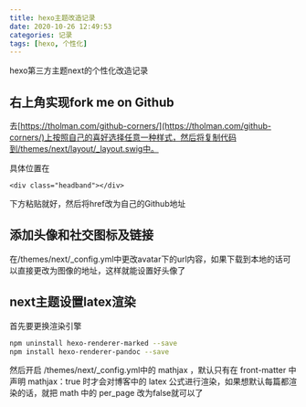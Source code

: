 ```yaml
---
title: hexo主题改造记录
date: 2020-10-26 12:49:53
categories: 记录
tags: [hexo, 个性化]
---
```

hexo第三方主题next的个性化改造记录

<!--more-->

## 右上角实现fork me on Github
去[https://tholman.com/github-corners/](https://tholman.com/github-corners/)上按照自己的喜好选择任意一种样式，然后将复制代码到/themes/next/layout/_layout.swig中。

具体位置在
```swig
<div class="headband"></div>
```
下方粘贴就好，然后将href改为自己的Github地址

## 添加头像和社交图标及链接
在/themes/next/_config.yml中更改avatar下的url内容，如果下载到本地的话可以直接更改为图像的地址，这样就能设置好头像了

## next主题设置latex渲染
首先要更换渲染引擎
```bash
npm uninstall hexo-renderer-marked --save
npm install hexo-renderer-pandoc --save
```
然后开启 /themes/next/_config.yml中的 mathjax ，默认只有在 front-matter 中声明 mathjax：true 时才会对博客中的 latex 公式进行渲染，如果想默认每篇都渲染的话，就把 math 中的 per_page 改为false就可以了